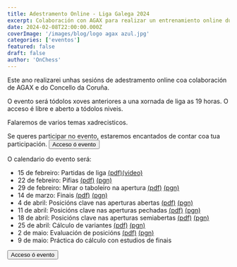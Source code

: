 ```yaml
---
title: Adestramento Online - Liga Galega 2024
excerpt: Colaboración con AGAX para realizar un entrenamiento online durante la liga gallega de ajedrez
date: 2024-02-08T22:00:00.000Z
coverImage: '/images/blog/logo agax azul.jpg'
categories: ['eventos']
featured: false
draft: false
author: 'OnChess'
---
```


Este ano realizarei unhas sesións de adestramento online coa colaboración de AGAX e do Concello da Coruña.

O evento será tódolos xoves anteriores a una xornada de liga as 19 horas. O acceso é libre e aberto a tódolos niveis.

Falaremos de varios temas xadrecisticos.

Se queres participar no evento, estaremos encantados de contar coa tua participación.
<Button href="https://livewebinar.com/649-002-083" style="solid">
Acceso ó evento
</Button>

O calendario do evento será:

- 15 de febreiro: Partidas de liga [(pdf)](/docs/2024-Liga-Lectura1.pdf)[(video)](https://youtu.be/ESu5AcofVj8)
- 22 de febreiro: Pifias [(pdf)](/docs/2024-Liga-Lectura2.pdf 'pdf') [(pgn)](/docs/lectura2_partidas.pgn 'png')
- 29 de febreiro: Mirar o taboleiro na apertura [(pdf)](/docs/2024-Liga-Lectura3.pdf) [(pgn)](/docs/lectura3_partidas.pgn)
- 14 de marzo: Finais [(pdf)](/docs/2024-Liga-Lectura4.pdf) [(pgn)](/docs/lectura4_partidas.pgn)
- 4 de abril: Posicións clave nas aperturas abertas [(pdf)](/docs/2024-Liga-Lectura5.pdf) [(pgn)](/docs/lectura5_partidas.pgn)
- 11 de abril: Posicións clave nas aperturas pechadas [(pdf)](/docs/2024-Liga-Lectura6.pdf) [(pgn)](/docs/lectura6_partidas.pgn)
- 18 de abril: Posicións clave nas aperturas semiabertas [(pdf)](/docs/2024-Liga-Lectura7.pdf) [(pgn)](/docs/lectura7_partidas.pgn)
- 25 de abril: Cálculo de variantes [(pdf)](/docs/2024-Liga-Lectura8.pdf) [(pgn)](/docs/lectura8_partidas.pgn)
- 2 de maio: Evaluación de posicións [(pdf)](/docs/2024-Liga-Lectura9.pdf) [(pgn)](/docs/lectura9_partidas.pgn)
- 9 de maio: Práctica do cálculo con estudios de finais

<Button href="https://livewebinar.com/649-002-083" style="solid">
  Acceso ó evento
</Button>
